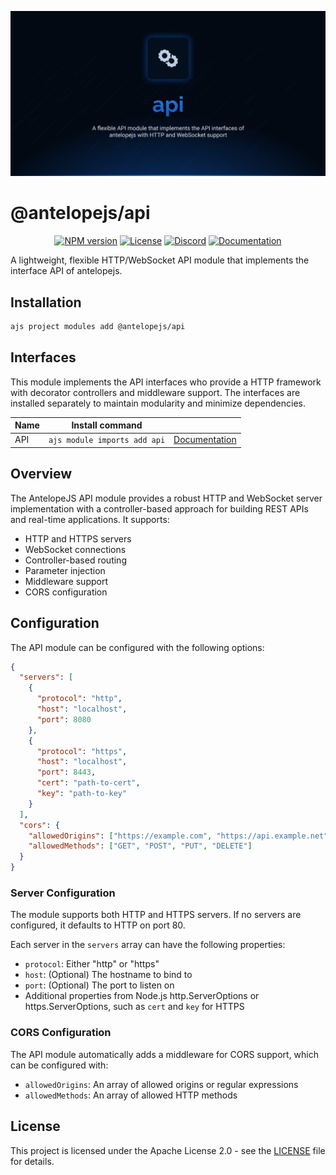 ![API](.github/social-card.png)

# @antelopejs/api

<div align="center">
<a href="https://www.npmjs.com/package/@antelopejs/api"><img alt="NPM version" src="https://img.shields.io/npm/v/@antelopejs/api.svg?style=for-the-badge&labelColor=000000"></a>
<a href="./LICENSE"><img alt="License" src="https://img.shields.io/npm/l/@antelopejs/api.svg?style=for-the-badge&labelColor=000000"></a>
<a href="https://discord.gg/C2G8QW63"><img src="https://img.shields.io/badge/Discord-18181B?logo=discord&style=for-the-badge&color=000000" alt="Discord"></a>
<a href="https://antelopejs.com/modules/api"><img src="https://img.shields.io/badge/Docs-18181B?style=for-the-badge&color=000000" alt="Documentation"></a>
</div>

A lightweight, flexible HTTP/WebSocket API module that implements the interface API of antelopejs.

## Installation

```bash
ajs project modules add @antelopejs/api
```

## Interfaces

This module implements the API interfaces who provide a HTTP framework with decorator controllers and middleware support. The interfaces are installed separately to maintain modularity and minimize dependencies.

| Name          | Install command                         |                                                              |
| ------------- | --------------------------------------- | ------------------------------------------------------------ |
| API           | `ajs module imports add api`            | [Documentation](https://github.com/AntelopeJS/interface-api) |

## Overview

The AntelopeJS API module provides a robust HTTP and WebSocket server implementation with a controller-based approach for building REST APIs and real-time applications. It supports:

- HTTP and HTTPS servers
- WebSocket connections
- Controller-based routing
- Parameter injection
- Middleware support
- CORS configuration

## Configuration

The API module can be configured with the following options:

```json
{
  "servers": [
    {
      "protocol": "http",
      "host": "localhost",
      "port": 8080
    },
    {
      "protocol": "https",
      "host": "localhost",
      "port": 8443,
      "cert": "path-to-cert",
      "key": "path-to-key"
    }
  ],
  "cors": {
    "allowedOrigins": ["https://example.com", "https://api.example.net"],
    "allowedMethods": ["GET", "POST", "PUT", "DELETE"]
  }
}
```

### Server Configuration

The module supports both HTTP and HTTPS servers. If no servers are configured, it defaults to HTTP on port 80.

Each server in the `servers` array can have the following properties:

- `protocol`: Either "http" or "https"
- `host`: (Optional) The hostname to bind to
- `port`: (Optional) The port to listen on
- Additional properties from Node.js http.ServerOptions or https.ServerOptions, such as `cert` and `key` for HTTPS

### CORS Configuration

The API module automatically adds a middleware for CORS support, which can be configured with:

- `allowedOrigins`: An array of allowed origins or regular expressions
- `allowedMethods`: An array of allowed HTTP methods

## License

This project is licensed under the Apache License 2.0 - see the [LICENSE](LICENSE) file for details.
